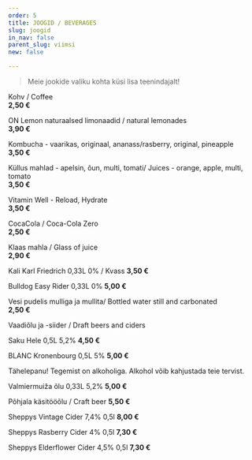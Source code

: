 ```yaml
---
order: 5
title: JOOGID / BEVERAGES
slug: joogid
in_nav: false
parent_slug: viimsi
new: false

---
```

<div class="ellipsis"></div>

> Meie jookide valiku kohta küsi lisa teenindajalt!

Kohv / Coffee  
**2,50 €**

ON Lemon naturaalsed limonaadid / natural lemonades  
**3,90 €**

Kombucha - vaarikas, originaal, ananass/rasberry, original, pineapple  
**3,50 €**

Küllus mahlad - apelsin, õun, multi, tomati/ Juices - orange, apple, multi, tomato  
**3,50 €**

Vitamin Well - Reload, Hydrate  
**3,50 €**

CocaCola / Coca-Cola Zero  
**2,50 €**

Klaas mahla / Glass of juice  
**2,90 €**

Kali Karl Friedrich 0,33L 0% / Kvass  **3,50 €**

Bulldog Easy Rider 0,33L 0% **5,00 €**

Vesi pudelis mulliga ja mullita/ Bottled water still and carbonated  
**2,50 €**

<span class="special"></span> Vaadiõlu ja -siider / Draft beers and ciders

Saku Hele 0,5L 5,2%  **4,50 €**

BLANC  Kronenbourg 0,5L 5% **5,00 €**

<span class="koostis">Tähelepanu! Tegemist on alkoholiga.  Alkohol võib kahjustada teie tervist.</span>

Valmiermuiža õlu 0,33L 5,2%  **5,00 €**

Põhjala käsitööõlu / Craft beer **5,50 €**

Sheppys Vintage Cider 7,4% 0,5l  **8,00 €**

Sheppys Rasberry Cider 4% 0,5l  **7,30 €**

Sheppys Elderflower Cider 4,5% 0,5l  **7,30 €**